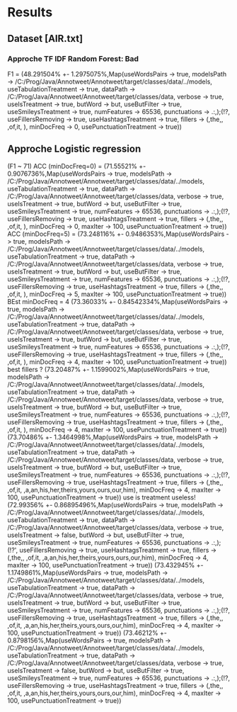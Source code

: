 # Results

## Dataset [AIR.txt]
### Approche TF IDF Random Forest: Bad
F1 = (48.291504% +- 1.2975075%,Map(useWordsPairs -> true, modelsPath -> /C:/Prog/Java/Annotweet/Annotweet/target/classes/data/../models, useTabulationTreatment -> true, dataPath -> /C:/Prog/Java/Annotweet/Annotweet/target/classes/data, verbose -> true, useIsTreatment -> true, butWord -> but, useButFilter -> true, useSmileysTreatment -> true, numFeatures -> 65536, punctuations -> \.:,);(!?, useFillersRemoving -> true, useHashtagsTreatment -> true, fillers -> (,the,, ,of,it,	), minDocFreq -> 0, usePunctuationTreatment -> true))

## Approche Logistic regression
(F1 ~ 71)
ACC (minDocFreq=0) = (71.55521% +- 0.9076736%,Map(useWordsPairs -> true, modelsPath -> /C:/Prog/Java/Annotweet/Annotweet/target/classes/data/../models, useTabulationTreatment -> true, dataPath -> /C:/Prog/Java/Annotweet/Annotweet/target/classes/data, verbose -> true, useIsTreatment -> true, butWord -> but, useButFilter -> true, useSmileysTreatment -> true, numFeatures -> 65536, punctuations -> \.:,);(!?, useFillersRemoving -> true, useHashtagsTreatment -> true, fillers -> (,the,, ,of,it,	), minDocFreq -> 0, maxIter -> 100, usePunctuationTreatment -> true))
ACC (minDocFreq=5) = (73.248116% +- 0.9486353%,Map(useWordsPairs -> true, modelsPath -> /C:/Prog/Java/Annotweet/Annotweet/target/classes/data/../models, useTabulationTreatment -> true, dataPath -> /C:/Prog/Java/Annotweet/Annotweet/target/classes/data, verbose -> true, useIsTreatment -> true, butWord -> but, useButFilter -> true, useSmileysTreatment -> true, numFeatures -> 65536, punctuations -> \.:,);(!?, useFillersRemoving -> true, useHashtagsTreatment -> true, fillers -> (,the,, ,of,it,	), minDocFreq -> 5, maxIter -> 100, usePunctuationTreatment -> true))
BEst minDocFreq = 4
(73.36033% +- 0.84542334%,Map(useWordsPairs -> true, modelsPath -> /C:/Prog/Java/Annotweet/Annotweet/target/classes/data/../models, useTabulationTreatment -> true, dataPath -> /C:/Prog/Java/Annotweet/Annotweet/target/classes/data, verbose -> true, useIsTreatment -> true, butWord -> but, useButFilter -> true, useSmileysTreatment -> true, numFeatures -> 65536, punctuations -> \.:,);(!?, useFillersRemoving -> true, useHashtagsTreatment -> true, fillers -> (,the,, ,of,it,	), minDocFreq -> 4, maxIter -> 100, usePunctuationTreatment -> true))
best fillers ?
(73.20487% +- 1.1599002%,Map(useWordsPairs -> true, modelsPath -> /C:/Prog/Java/Annotweet/Annotweet/target/classes/data/../models, useTabulationTreatment -> true, dataPath -> /C:/Prog/Java/Annotweet/Annotweet/target/classes/data, verbose -> true, useIsTreatment -> true, butWord -> but, useButFilter -> true, useSmileysTreatment -> true, numFeatures -> 65536, punctuations -> \.:,);(!?, useFillersRemoving -> true, useHashtagsTreatment -> true, fillers -> (,the,, ,of,it,	), minDocFreq -> 4, maxIter -> 100, usePunctuationTreatment -> true))
(73.70486% +- 1.3464998%,Map(useWordsPairs -> true, modelsPath -> /C:/Prog/Java/Annotweet/Annotweet/target/classes/data/../models, useTabulationTreatment -> true, dataPath -> /C:/Prog/Java/Annotweet/Annotweet/target/classes/data, verbose -> true, useIsTreatment -> true, butWord -> but, useButFilter -> true, useSmileysTreatment -> true, numFeatures -> 65536, punctuations -> \.:,);(!?, useFillersRemoving -> true, useHashtagsTreatment -> true, fillers -> (,the,, ,of,it,	,a,an,his,her,theirs,yours,ours,our,him), minDocFreq -> 4, maxIter -> 100, usePunctuationTreatment -> true))
use is treatment useless! 
(72.99356% +- 0.86895496%,Map(useWordsPairs -> true, modelsPath -> /C:/Prog/Java/Annotweet/Annotweet/target/classes/data/../models, useTabulationTreatment -> true, dataPath -> /C:/Prog/Java/Annotweet/Annotweet/target/classes/data, verbose -> true, useIsTreatment -> false, butWord -> but, useButFilter -> true, useSmileysTreatment -> true, numFeatures -> 65536, punctuations -> \.:,);(!?\', useFillersRemoving -> true, useHashtagsTreatment -> true, fillers -> (,the,, ,of,it,	,a,an,his,her,theirs,yours,ours,our,him), minDocFreq -> 4, maxIter -> 100, usePunctuationTreatment -> true))
(73.432945% +- 1.1749861%,Map(useWordsPairs -> true, modelsPath -> /C:/Prog/Java/Annotweet/Annotweet/target/classes/data/../models, useTabulationTreatment -> true, dataPath -> /C:/Prog/Java/Annotweet/Annotweet/target/classes/data, verbose -> true, useIsTreatment -> true, butWord -> but, useButFilter -> true, useSmileysTreatment -> true, numFeatures -> 65536, punctuations -> \.:,);(!?, useFillersRemoving -> true, useHashtagsTreatment -> true, fillers -> (,the,, ,of,it,	,a,an,his,her,theirs,yours,ours,our,him), minDocFreq -> 4, maxIter -> 100, usePunctuationTreatment -> true))
(73.46212% +- 0.8798156%,Map(useWordsPairs -> true, modelsPath -> /C:/Prog/Java/Annotweet/Annotweet/target/classes/data/../models, useTabulationTreatment -> true, dataPath -> /C:/Prog/Java/Annotweet/Annotweet/target/classes/data, verbose -> true, useIsTreatment -> false, butWord -> but, useButFilter -> true, useSmileysTreatment -> true, numFeatures -> 65536, punctuations -> \.:,);(!?, useFillersRemoving -> true, useHashtagsTreatment -> true, fillers -> (,the,, ,of,it,	,a,an,his,her,theirs,yours,ours,our,him), minDocFreq -> 4, maxIter -> 100, usePunctuationTreatment -> true))
